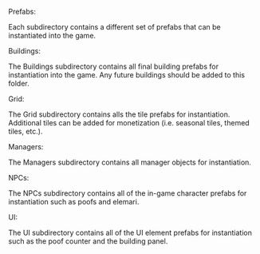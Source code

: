 Prefabs:

Each subdirectory contains a different set of prefabs that can be instantiated into the game.

Buildings:

The Buildings subdirectory contains all final building prefabs for instantiation into the game. Any future buildings should be added to this folder.

Grid:

The Grid subdirectory contains alls the tile prefabs for instantiation. Additional tiles can be added for monetization (i.e. seasonal tiles, themed tiles, etc.).

Managers:

The Managers subdirectory contains all manager objects for instantiation.

NPCs:

The NPCs subdirectory contains all of the in-game character prefabs for instantiation such as poofs and elemari.

UI:

The UI subdirectory contains all of the UI element prefabs for instantiation such as the poof counter and the building panel.